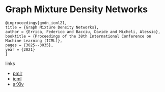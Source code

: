 # Graph Mixture Density Networks

```
@inproceedings{gmdn_icml21,
title = {Graph Mixture Density Networks},
author = {Errica, Federico and Bacciu, Davide and Micheli, Alessio},
booktitle = {Proceedings of the 38th International Conference on Machine Learning (ICML)},
pages = {3025--3035},
year = {2021}
}
```

links
- [pmlr](http://proceedings.mlr.press/v139/errica21a.html)
- [icml](https://icml.cc/virtual/2021/poster/9631)
- [arXiv](https://arxiv.org/abs/2012.03085)
